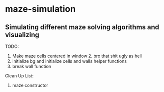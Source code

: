 # maze-simulation

## Simulating different maze solving algorithms and visualizing

TODO:
1. Make maze cells centered in window
   2. bro that shit ugly as hell
2. initialize bg and initialize cells and walls helper functions
3. break wall function

Clean Up List:
1. maze constructor